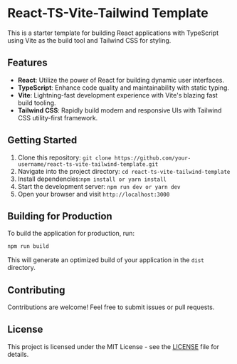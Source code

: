 # React-TS-Vite-Tailwind Template

This is a starter template for building React applications with TypeScript using Vite as the build tool and Tailwind CSS for styling.

## Features

- **React**: Utilize the power of React for building dynamic user interfaces.
- **TypeScript**: Enhance code quality and maintainability with static typing.
- **Vite**: Lightning-fast development experience with Vite's blazing fast build tooling.
- **Tailwind CSS**: Rapidly build modern and responsive UIs with Tailwind CSS utility-first framework.

## Getting Started

1. Clone this repository: `git clone https://github.com/your-username/react-ts-vite-tailwind-template.git`
2. Navigate into the project directory: `cd react-ts-vite-tailwind-template`
3. Install dependencies:`npm install or yarn install`
4. Start the development server: `npm run dev or yarn dev`
5. Open your browser and visit `http://localhost:3000`

## Building for Production

To build the application for production, run:

```bash
npm run build
```

This will generate an optimized build of your application in the `dist` directory.

## Contributing

Contributions are welcome! Feel free to submit issues or pull requests.

## License

This project is licensed under the MIT License - see the [LICENSE](./LICENSE) file for details.
